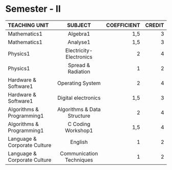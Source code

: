 # Semester - Ⅱ
| TEACHING UNIT                | SUBJECT                      | COEFFICIENT |CREDIT    |
|:--------                     |:--------:                    | --------:   |--------: |
| Mathematics1                 | Algebra1                     |     1,5  |    3 |
| Mathematics1                 | Analyse1                     |     1,5  |    3 |
| Physics1                     | Electricity-Electronics      |     2    |    4 |
| Physics1                     | Spread & Radiation           |     1    |    2 |   
| Hardware & Software1         | Operating System             |     2    |    4 |
| Hardware & Software1         | Digital electronics          |     1,5  |    3 |
| Algorithms & Programming1    | Algorithms & Data Structure  |     2    |    4 |
| Algorithms & Programming1    | C Coding Workshop1           |     1,5  |    4 |
| Language & Corporate Culture | English                      |     1    |    2 |
| Language & Corporate Culture | Communication Techniques     |     1    |    2 |